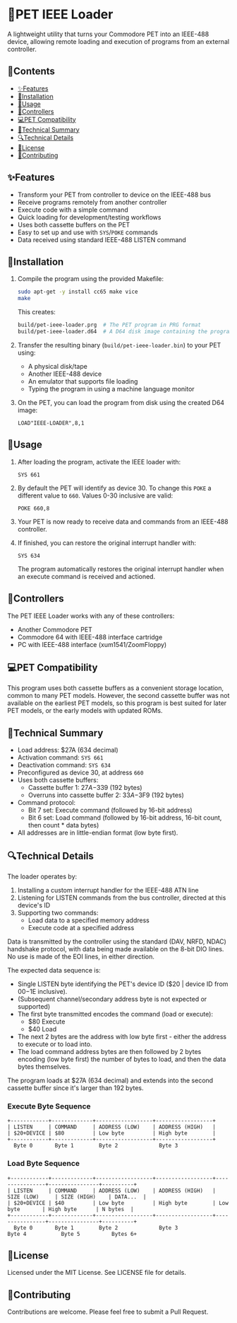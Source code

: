 # 📡PET IEEE Loader

A lightweight utility that turns your Commodore PET into an IEEE-488 device, allowing remote loading and execution of programs from an external controller.

## 📝Contents

- [✨Features](#features)
- [🔧Installation](#installation)
- [🚀Usage](#usage)
- [🔌Controllers](#controllers)
- [💻PET Compatibility](#️pet-compatibility)
- [🧠Technical Summary](#technical-summary)
- [🔍Technical Details](#technical-details)
- [📜License](#license)
- [🤝Contributing](#contributing)

## ✨Features

- Transform your PET from controller to device on the IEEE-488 bus
- Receive programs remotely from another controller
- Execute code with a simple command
- Quick loading for development/testing workflows
- Uses both cassette buffers on the PET
- Easy to set up and use with `SYS`/`POKE` commands
- Data received using standard IEEE-488 LISTEN command

## 🔧Installation

1. Compile the program using the provided Makefile:
   ```bash
   sudo apt-get -y install cc65 make vice
   make
   ```

   This creates:
    ```bash
    build/pet-ieee-loader.prg  # The PET program in PRG format
    build/pet-ieee-loader.d64  # A D64 disk image containing the program 
    ```

2. Transfer the resulting binary (`build/pet-ieee-loader.bin`) to your PET using:
   - A physical disk/tape
   - Another IEEE-488 device
   - An emulator that supports file loading
   - Typing the program in using a machine language monitor

3. On the PET, you can load the program from disk using the created D64 image:
    ```basic
    LOAD"IEEE-LOADER",8,1
    ```

## 🚀Usage

1. After loading the program, activate the IEEE loader with:
   ```basic
   SYS 661
   ```

2. By default the PET will identify as device 30.  To change this `POKE` a different value to `660`.  Values 0-30 inclusive are valid:
    ```basic
    POKE 660,8
    ```

3. Your PET is now ready to receive data and commands from an IEEE-488 controller.

4. If finished, you can restore the original interrupt handler with:
   ```basic
   SYS 634
   ```
   The program automatically restores the original interrupt handler when an execute command is received and actioned.

## 🔌Controllers

The PET IEEE Loader works with any of these controllers:
- Another Commodore PET
- Commodore 64 with IEEE-488 interface cartridge
- PC with IEEE-488 interface (xum1541/ZoomFloppy)

## 💻PET Compatibility

This program uses both cassette buffers as a convenient storage location, common to many PET models.  However, the second cassette buffer was not available on the earliest PET models, so this program is best suited for later PET models, or the early models with updated ROMs.

## 🧠Technical Summary

- Load address: $27A (634 decimal)
- Activation command: `SYS 661`
- Deactivation command: `SYS 634`
- Preconfigured as device 30, at address `660`
- Uses both cassette buffers:
  - Cassette buffer 1: $27A-$339 (192 bytes)
  - Overruns into cassette buffer 2: $33A-$3F9 (192 bytes)
- Command protocol:
  - Bit 7 set: Execute command (followed by 16-bit address)
  - Bit 6 set: Load command (followed by 16-bit address, 16-bit count, then count * data bytes)
- All addresses are in little-endian format (low byte first).

## 🔍Technical Details

The loader operates by:

1. Installing a custom interrupt handler for the IEEE-488 ATN line
2. Listening for LISTEN commands from the bus controller, directed at this device's ID
3. Supporting two commands:
   - Load data to a specified memory address
   - Execute code at a specified address

Data is transmitted by the controller using the standard (DAV, NRFD, NDAC) handshake protocol, with data being made available on the 8-bit DIO lines.  No use is made of the EOI lines, in either direction.

The expected data sequence is:
- Single LISTEN byte identifying the PET's device ID ($20 | device ID from $00-$1E inclusive).
- (Subsequent channel/secondary address byte is not expected or supported) 
- The first byte transmitted encodes the command (load or execute):
    - $80 Execute
    - $40 Load
- The next 2 bytes are the address with low byte first - either the address to execute or to load into.
- The load command address bytes are then followed by 2 bytes encoding (low byte first) the number of bytes to load, and then the data bytes themselves.

The program loads at $27A (634 decimal) and extends into the second cassette buffer since it's larger than 192 bytes.

### Execute Byte Sequence

```
+------------+-------------+------------------+------------------+
| LISTEN     | COMMAND     | ADDRESS (LOW)    | ADDRESS (HIGH)   |
| $20+DEVICE | $80         | Low byte         | High byte        |
+------------+-------------+------------------+------------------+
  Byte 0       Byte 1        Byte 2             Byte 3
```

### Load Byte Sequence

```
+------------+-------------+------------------+------------------+----------------+----------------+----------+
| LISTEN     | COMMAND     | ADDRESS (LOW)    | ADDRESS (HIGH)   | SIZE (LOW)     | SIZE (HIGH)    | DATA...  |
| $20+DEVICE | $40         | Low byte         | High byte        | Low byte       | High byte      | N bytes  |
+------------+-------------+------------------+------------------+----------------+----------------+----------+
  Byte 0       Byte 1        Byte 2             Byte 3             Byte 4           Byte 5          Bytes 6+
```

## 📜License

Licensed under the MIT License. See LICENSE file for details.

## 🤝Contributing

Contributions are welcome.  Please feel free to submit a Pull Request.
